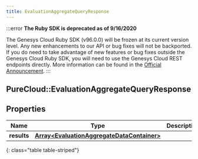 ```yaml
---
title: EvaluationAggregateQueryResponse
---
```


:::error
**The Ruby SDK is deprecated as of 9/16/2020**

The Genesys Cloud Ruby SDK (v96.0.0) will be frozen at its current version level. Any new enhancements to our API or bug fixes will not be backported. If you do need to take advantage of new features or bug fixes outside the Genesys Cloud Ruby SDK, you will need to use the Genesys Cloud REST endpoints directly. More information can be found in the [Official Announcement](https://developer.mypurecloud.com/forum/t/announcement-genesys-cloud-ruby-sdk-end-of-life/8850).
:::


## PureCloud::EvaluationAggregateQueryResponse

## Properties

|Name | Type | Description | Notes|
|------------ | ------------- | ------------- | -------------|
| **results** | [**Array&lt;EvaluationAggregateDataContainer&gt;**](EvaluationAggregateDataContainer.html) |  | [optional] |
{: class="table table-striped"}


